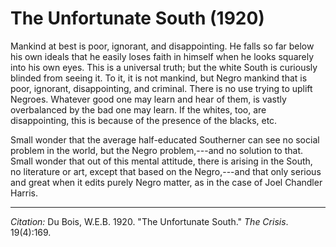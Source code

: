 <!--
title:   The Unfortunate South
author:  Du Bois, W.E.B.
journal: The Crisis
year:    1920
volume:  19
issue:   4
pages:   169
-->

# The Unfortunate South (1920)

Mankind at best is poor, ignorant, and disappointing. He falls so far below his own ideals that he easily loses faith in himself when he looks squarely into his own eyes. This is a universal truth; but the white South is curiously blinded from seeing it. To it, it is not mankind, but Negro mankind that is poor, ignorant, disappointing, and criminal. There is no use trying to uplift Negroes. Whatever good one may learn and hear of them, is vastly overbalanced by the bad one may learn. If the whites, too, are disappointing, this is because of the presence of the blacks, etc.

Small wonder that the average half-educated Southerner can see no social problem in the world, but the Negro problem,---and no solution to that. Small wonder that out of this mental attitude, there is arising in the South, no literature or art, except that based on the Negro,---and that only serious and great when it edits purely Negro matter, as in the case of Joel Chandler Harris.

______________
*Citation:* Du Bois, W.E.B. 1920. "The Unfortunate South." *The Crisis*. 19(4):169.